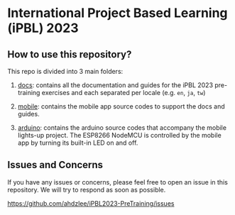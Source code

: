 # International Project Based Learning (iPBL) 2023

## How to use this repository?

This repo is divided into 3 main folders:

1. [docs](./docs): contains all the documentation and guides for the iPBL 2023 pre-training exercises and each separated per locale (e.g. `en`, `ja`, `tw`)

2. [mobile](./mobile): contains the mobile app source codes to support the docs and guides.

3. [arduino](./arduino): contains the arduino source codes that accompany the mobile lights-up project. The ESP8266 NodeMCU is controlled by the mobile app by turning its built-in LED on and off.

## Issues and Concerns

If you have any issues or concerns, please feel free to open an issue in this repository. We will try to respond as soon as possible.

https://github.com/ahdzlee/iPBL2023-PreTraining/issues
